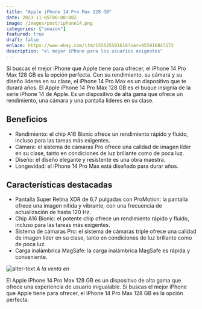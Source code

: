 ```yaml
---
title: "Apple iPhone 14 Pro Max 128 GB"
date: 2023-11-05T06:00:00Z
image: /images/post/iphone14.png
categories: ["amazon"]
featured: true
draft: false
enlace: https://www.ebay.com/itm/155625591618?var=455916843172
description: "el mejor iPhone para los usuarios exigentes"
---
```


Si buscas el mejor iPhone que Apple tiene para ofrecer, el iPhone 14 Pro Max 128 GB es la opción perfecta. Con su rendimiento, su cámara y su diseño líderes en su clase, el iPhone 14 Pro Max es un dispositivo que te durará años.
El Apple iPhone 14 Pro Max 128 GB es el buque insignia de la serie iPhone 14 de Apple. Es un dispositivo de alta gama que ofrece un rendimiento, una cámara y una pantalla líderes en su clase.

## Beneficios

- Rendimiento: el chip A16 Bionic ofrece un rendimiento rápido y fluido, incluso para las tareas más exigentes.
- Cámara: el sistema de cámaras Pro ofrece una calidad de imagen líder en su clase, tanto en condiciones de luz brillante como de poca luz.
- Diseño: el diseño elegante y resistente es una obra maestra.
- Longevidad: el iPhone 14 Pro Max está diseñado para durar años.

## Características destacadas

- Pantalla Super Retina XDR de 6,7 pulgadas con ProMotion: la pantalla ofrece una imagen nítida y vibrante, con una frecuencia de actualización de hasta 120 Hz.
- Chip A16 Bionic: el potente chip ofrece un rendimiento rápido y fluido, incluso para las tareas más exigentes.
- Sistema de cámaras Pro: el sistema de cámaras triple ofrece una calidad de imagen líder en su clase, tanto en condiciones de luz brillante como de poca luz.
- Carga inalámbrica MagSafe: la carga inalámbrica MagSafe es rápida y conveniente.

![alter-text](/images/post/ebay.png)
*A la venta en*


El Apple iPhone 14 Pro Max 128 GB es un dispositivo de alta gama que ofrece una experiencia de usuario inigualable. Si buscas el mejor iPhone que Apple tiene para ofrecer, el iPhone 14 Pro Max 128 GB es la opción perfecta.
